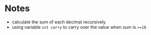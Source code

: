 # Notes
* calculate the sum of each decimal recursively 
* using variable `int carry` to carry over the value when sum is `>=10`
